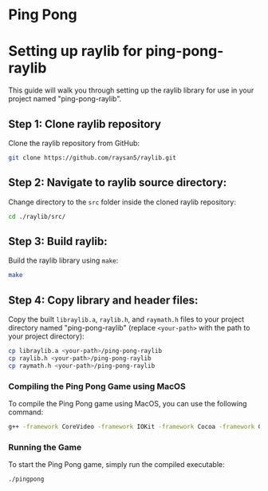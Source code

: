 # Ping Pong

# Setting up raylib for ping-pong-raylib

This guide will walk you through setting up the raylib library for use in your project named "ping-pong-raylib". 

## Step 1: Clone raylib repository

Clone the raylib repository from GitHub:

```bash
git clone https://github.com/raysan5/raylib.git
```

## Step 2: Navigate to raylib source directory:

Change directory to the `src` folder inside the cloned raylib repository:

```bash
cd ./raylib/src/
```

## Step 3: Build raylib:

Build the raylib library using `make`:

```bash
make
```

## Step 4: Copy library and header files:

Copy the built `libraylib.a`, `raylib.h`, and `raymath.h` files to your project directory named "ping-pong-raylib" (replace `<your-path>` with the path to your project directory):


```bash
cp libraylib.a <your-path>/ping-pong-raylib
cp raylib.h <your-path>/ping-pong-raylib
cp raymath.h <your-path>/ping-pong-raylib
```

### Compiling the Ping Pong Game using MacOS

To compile the Ping Pong game using MacOS, you can use the following command:

```bash
g++ -framework CoreVideo -framework IOKit -framework Cocoa -framework GLUT -framework OpenGL -std=c++11 libraylib.a pingpong.cpp -o pingpong
```

### Running the Game

To start the Ping Pong game, simply run the compiled executable:

```bash
./pingpong
```
